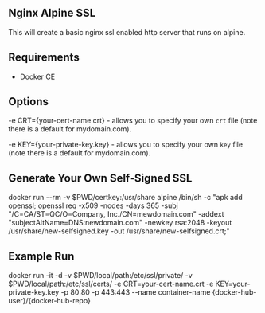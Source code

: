 ## Nginx Alpine SSL

This will create a basic nginx ssl enabled http server that runs on alpine.

## Requirements

- Docker CE

## Options 
-e CRT={your-cert-name.crt} - allows you to specify your own `crt` file  (note there is a default for mydomain.com).

-e KEY={your-private-key.key} - allows you to specify your own `key` file (note there is a default for mydomain.com).

## Generate Your Own Self-Signed SSL

docker run --rm -v $PWD/certkey:/usr/share alpine /bin/sh -c "apk add openssl; openssl req -x509 -nodes -days 365 -subj \"/C=CA/ST=QC/O=Company, Inc./CN=mewdomain.com\" -addext \"subjectAltName=DNS:newdomain.com\" -newkey rsa:2048 -keyout /usr/share/new-selfsigned.key -out /usr/share/new-selfsigned.crt;"

## Example Run

docker run -it -d -v $PWD/local/path:/etc/ssl/private/ -v $PWD/local/path:/etc/ssl/certs/ -e CRT=your-cert-name.crt -e KEY=your-private-key.key -p 80:80 -p 443:443 --name container-name {docker-hub-user}/{docker-hub-repo}
